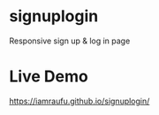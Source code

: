 # signuplogin
 Responsive sign up & log in page

# Live Demo

https://iamraufu.github.io/signuplogin/
